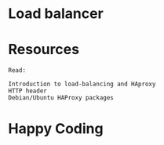 # Load balancer
# Resources
	Read:

	Introduction to load-balancing and HAproxy
	HTTP header
	Debian/Ubuntu HAProxy packages
# Happy Coding
